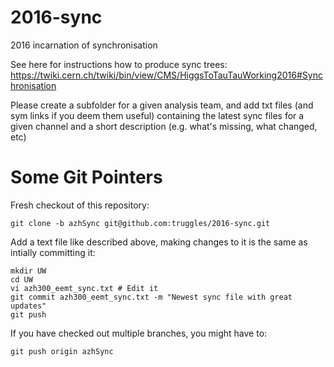 # 2016-sync
2016 incarnation of synchronisation

See here for instructions how to produce sync trees: https://twiki.cern.ch/twiki/bin/view/CMS/HiggsToTauTauWorking2016#Synchronisation

Please create a subfolder for a given analysis team, and add txt files (and sym links if you deem them useful) containing the latest sync files for a given channel and a short description (e.g. what's missing, what changed, etc)


# Some Git Pointers
Fresh checkout of this repository:
```
git clone -b azhSync git@github.com:truggles/2016-sync.git
```

Add a text file like described above, making changes to it is the same as intially committing it:
```
mkdir UW
cd UW
vi azh300_eemt_sync.txt # Edit it
git commit azh300_eemt_sync.txt -m "Newest sync file with great updates"
git push
```

If you have checked out multiple branches, you might have to:
```
git push origin azhSync
```
